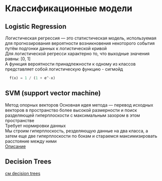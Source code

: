 # Классификационные модели

## Logistic Regression
Логистическая регрессия — это статистическая модель, используемая для прогнозирования вероятности возникновения некоторого события путём подгонки данных к логистической кривой  
Для логистической регресси характерно то, что выходные значения равны: [0, 1]  
А функция вероятности принадлежности к одному из классов представляет собой логистическую функцию - сигмойд  
```python
  f(x) = 1 / (1 + e^-x)
```


## SVM (support vector machine)
Метод опорных векторов
Основная идея метода — перевод исходных векторов в пространство более высокой размерности и поиск разделяющей гиперплоскости с максимальным зазором в этом пространстве  
Требует нормировки данных  
Мы строим гиперплоскость, резделяющую данные на два класса, а затем еще две гиперплоскости
по бокам и стараемся максимизировать расстояние между ними  
[Описание](https://ru.wikipedia.org/wiki/%D0%9C%D0%B5%D1%82%D0%BE%D0%B4_%D0%BE%D0%BF%D0%BE%D1%80%D0%BD%D1%8B%D1%85_%D0%B2%D0%B5%D0%BA%D1%82%D0%BE%D1%80%D0%BE%D0%B2)


## Decision Trees
[см decision trees](./decision_trees.md)
